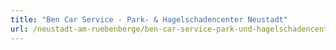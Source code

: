```yaml
---
title: "Ben Car Service - Park- & Hagelschadencenter Neustadt"
url: /neustadt-am-ruebenberge/ben-car-service-park-und-hagelschadencenter-neustadt/
---
```

